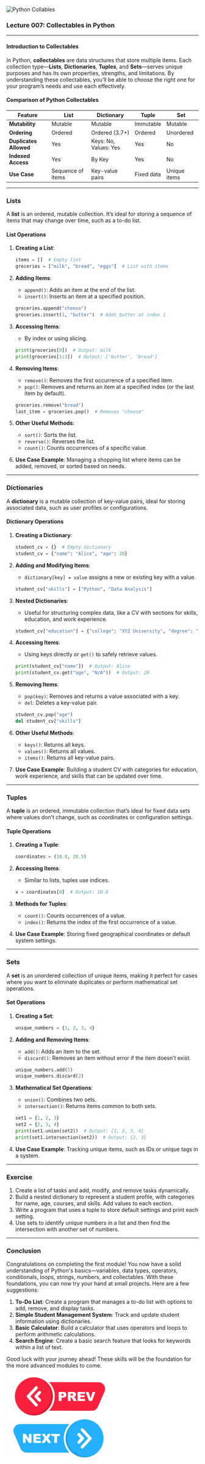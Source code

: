 ![Python Collables](https://jeevangupta.com/wp-content/uploads/2024/04/Choosing-the-Right-Python-Data-Structure-1024x578.png)
### Lecture 007: Collectables in Python

---

#### Introduction to Collectables

In Python, **collectables** are data structures that store multiple items. Each collection type—**Lists**, **Dictionaries**, **Tuples**, and **Sets**—serves unique purposes and has its own properties, strengths, and limitations. By understanding these collectables, you’ll be able to choose the right one for your program’s needs and use each effectively.

#### Comparison of Python Collectables

| Feature                | List         | Dictionary      | Tuple         | Set            |
|------------------------|--------------|-----------------|---------------|----------------|
| **Mutability**         | Mutable      | Mutable         | Immutable     | Mutable        |
| **Ordering**           | Ordered      | Ordered (3.7+)  | Ordered       | Unordered      |
| **Duplicates Allowed** | Yes          | Keys: No, Values: Yes | Yes          | No             |
| **Indexed Access**     | Yes          | By Key          | Yes           | No             |
| **Use Case**           | Sequence of items | Key-value pairs | Fixed data | Unique items  |

---

### Lists

A **list** is an ordered, mutable collection. It’s ideal for storing a sequence of items that may change over time, such as a to-do list.

#### List Operations

1. **Creating a List**:
   ```python
   items = []  # Empty list
   groceries = ["milk", "bread", "eggs"]  # List with items
   ```

2. **Adding Items**:
   - `append()`: Adds an item at the end of the list.
   - `insert()`: Inserts an item at a specified position.
   
   ```python
   groceries.append("cheese")
   groceries.insert(1, "butter")  # Adds butter at index 1
   ```

3. **Accessing Items**:
   - By index or using slicing.
   
   ```python
   print(groceries[0])  # Output: milk
   print(groceries[1:3])  # Output: ['butter', 'bread']
   ```

4. **Removing Items**:
   - `remove()`: Removes the first occurrence of a specified item.
   - `pop()`: Removes and returns an item at a specified index (or the last item by default).
   
   ```python
   groceries.remove("bread")
   last_item = groceries.pop()  # Removes "cheese"
   ```

5. **Other Useful Methods**:
   - `sort()`: Sorts the list.
   - `reverse()`: Reverses the list.
   - `count()`: Counts occurrences of a specific value.

6. **Use Case Example**: Managing a shopping list where items can be added, removed, or sorted based on needs.

---

### Dictionaries

A **dictionary** is a mutable collection of key-value pairs, ideal for storing associated data, such as user profiles or configurations.

#### Dictionary Operations

1. **Creating a Dictionary**:
   ```python
   student_cv = {}  # Empty dictionary
   student_cv = {"name": "Alice", "age": 20}
   ```

2. **Adding and Modifying Items**:
   - `dictionary[key] = value` assigns a new or existing key with a value.

   ```python
   student_cv["skills"] = ["Python", "Data Analysis"]
   ```

3. **Nested Dictionaries**:
   - Useful for structuring complex data, like a CV with sections for skills, education, and work experience.

   ```python
   student_cv["education"] = {"college": "XYZ University", "degree": "BSc Computer Science"}
   ```

4. **Accessing Items**:
   - Using keys directly or `get()` to safely retrieve values.

   ```python
   print(student_cv["name"])  # Output: Alice
   print(student_cv.get("age", "N/A"))  # Output: 20
   ```

5. **Removing Items**:
   - `pop(key)`: Removes and returns a value associated with a key.
   - `del`: Deletes a key-value pair.
   
   ```python
   student_cv.pop("age")
   del student_cv["skills"]
   ```

6. **Other Useful Methods**:
   - `keys()`: Returns all keys.
   - `values()`: Returns all values.
   - `items()`: Returns all key-value pairs.

7. **Use Case Example**: Building a student CV with categories for education, work experience, and skills that can be updated over time.

---

### Tuples

A **tuple** is an ordered, immutable collection that’s ideal for fixed data sets where values don’t change, such as coordinates or configuration settings.

#### Tuple Operations

1. **Creating a Tuple**:
   ```python
   coordinates = (10.0, 20.5)
   ```

2. **Accessing Items**:
   - Similar to lists, tuples use indices.
   
   ```python
   x = coordinates[0]  # Output: 10.0
   ```

3. **Methods for Tuples**:
   - `count()`: Counts occurrences of a value.
   - `index()`: Returns the index of the first occurrence of a value.

4. **Use Case Example**: Storing fixed geographical coordinates or default system settings.

---

### Sets

A **set** is an unordered collection of unique items, making it perfect for cases where you want to eliminate duplicates or perform mathematical set operations.

#### Set Operations

1. **Creating a Set**:
   ```python
   unique_numbers = {1, 2, 3, 4}
   ```

2. **Adding and Removing Items**:
   - `add()`: Adds an item to the set.
   - `discard()`: Removes an item without error if the item doesn’t exist.
   
   ```python
   unique_numbers.add(5)
   unique_numbers.discard(2)
   ```

3. **Mathematical Set Operations**:
   - `union()`: Combines two sets.
   - `intersection()`: Returns items common to both sets.
   
   ```python
   set1 = {1, 2, 3}
   set2 = {2, 3, 4}
   print(set1.union(set2))  # Output: {1, 2, 3, 4}
   print(set1.intersection(set2))  # Output: {2, 3}
   ```

4. **Use Case Example**: Tracking unique items, such as IDs or unique tags in a system.

---

### Exercise

1. Create a list of tasks and add, modify, and remove tasks dynamically.
2. Build a nested dictionary to represent a student profile, with categories for name, age, courses, and skills. Add values to each section.
3. Write a program that uses a tuple to store default settings and print each setting.
4. Use sets to identify unique numbers in a list and then find the intersection with another set of numbers.

---

### Conclusion

Congratulations on completing the first module! You now have a solid understanding of Python's basics—variables, data types, operators, conditionals, loops, strings, numbers, and collectables. With these foundations, you can now try your hand at small projects. Here are a few suggestions:

1. **To-Do List**: Create a program that manages a to-do list with options to add, remove, and display tasks.
2. **Simple Student Management System**: Track and update student information using dictionaries.
3. **Basic Calculator**: Build a calculator that uses operators and loops to perform arithmetic calculations.
4. **Search Engine**: Create a basic search feature that looks for keywords within a list of text.

Good luck with your journey ahead! These skills will be the foundation for the more advanced modules to come.

[![Next Lecture](../../Previous.png)](https://github.com/wasiqs-classics/Python-Lectures-Github/tree/master/Module%201%20-%20Basic%20Topics/006%20Strings%20and%20Numbers)       [![Next Lecture](../../Next.png)](https://github.com/wasiqs-classics/Python-Lectures-Github/tree/master/Module%202%20-%20Intermediate%20Topics)
